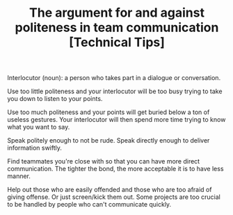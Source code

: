 ﻿---
layout: post
title: "The argument for and against politeness in team communication [Technical Tips]"
---

Interlocutor (noun): a person who takes part in a dialogue or conversation.

Use too little politeness and your interlocutor will be too busy trying to take you down to listen to your points.

Use too much politeness and your points will get buried below a ton of useless gestures. Your interlocutor will then spend more time trying to know what you want to say.

Speak politely enough to not be rude. Speak directly enough to deliver information swiftly.

Find teammates you're close with so that you can have more direct communication. The tighter the bond, the more acceptable it is to have less manner.

Help out those who are easily offended and those who are too afraid of giving offense. Or just screen/kick them out. Some projects are too crucial to be handled by people who can't communicate quickly.